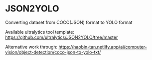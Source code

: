 # JSON2YOLO
Converting dataset from COCO(JSON) format to YOLO format

Available ultralytics tool template: https://github.com/ultralytics/JSON2YOLO/tree/master

Alternative work through: https://haobin-tan.netlify.app/ai/computer-vision/object-detection/coco-json-to-yolo-txt/
